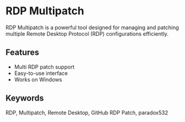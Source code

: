 # RDP Multipatch

RDP Multipatch is a powerful tool designed for managing and patching multiple Remote Desktop Protocol (RDP) configurations efficiently.

## Features
- Multi RDP patch support
- Easy-to-use interface
- Works on Windows 

## Keywords
RDP, Multipatch, Remote Desktop, GitHub RDP Patch, paradox532
